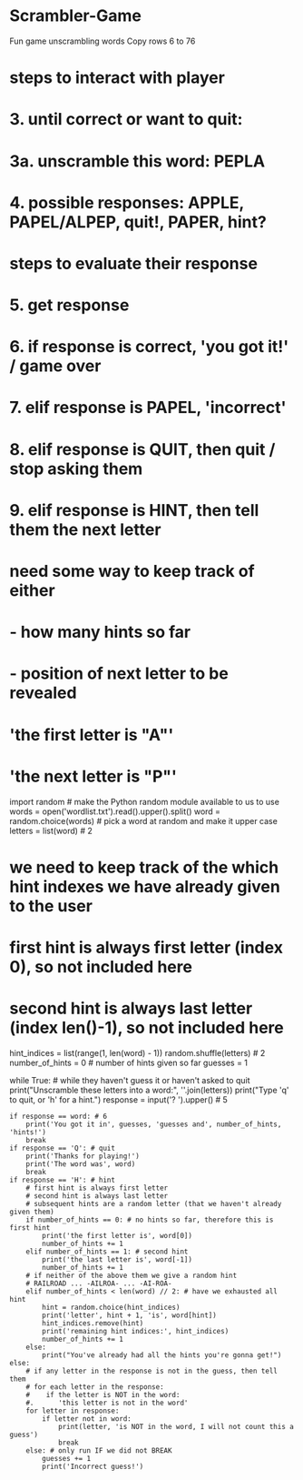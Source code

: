 # Scrambler-Game
Fun game unscrambling words
Copy rows 6 to 76


# steps to interact with player
# 3. until correct or want to quit:
# 3a. unscramble this word: PEPLA
# 4. possible responses: APPLE, PAPEL/ALPEP, quit!, PAPER, hint?
# steps to evaluate their response
# 5.   get response
# 6.    if response is correct, 'you got it!' / game over
# 7.    elif response is PAPEL, 'incorrect'
# 8.    elif response is QUIT, then quit / stop asking them
# 9.    elif response is HINT, then tell them the next letter
#            need some way to keep track of either
#                 - how many hints so far
#                 - position of next letter to be revealed
#            'the first letter is "A"'
#            'the next letter is "P"'
import random # make the Python random module available to us to use
words = open('wordlist.txt').read().upper().split()
word = random.choice(words) # pick a word at random and make it upper case
letters = list(word) # 2
# we need to keep track of the which hint indexes we have already given to the user
# first hint is always first letter (index 0), so not included here
# second hint is always last letter (index len()-1), so not included here
hint_indices = list(range(1, len(word) - 1)) 
random.shuffle(letters) # 2
number_of_hints = 0 # number of hints given so far
guesses = 1

while True: # while they haven't guess it or haven't asked to quit
    print("Unscramble these letters into a word:", ''.join(letters)) 
    print("Type 'q' to quit, or 'h' for a hint.")
    response = input('? ').upper() # 5 
    
    if response == word: # 6
        print('You got it in', guesses, 'guesses and', number_of_hints, 'hints!')
        break
    if response == 'Q': # quit
        print('Thanks for playing!')
        print('The word was', word)
        break
    if response == 'H': # hint
        # first hint is always first letter
        # second hint is always last letter
        # subsequent hints are a random letter (that we haven't already given them)
        if number_of_hints == 0: # no hints so far, therefore this is first hint
            print('the first letter is', word[0])
            number_of_hints += 1
        elif number_of_hints == 1: # second hint
            print('the last letter is', word[-1])
            number_of_hints += 1  
        # if neither of the above them we give a random hint
        # RAILROAD ... -AILROA- ... -AI-ROA-
        elif number_of_hints < len(word) // 2: # have we exhausted all hint
            hint = random.choice(hint_indices)
            print('letter', hint + 1, 'is', word[hint])
            hint_indices.remove(hint)
            print('remaining hint indices:', hint_indices)
            number_of_hints += 1
        else:
            print("You've already had all the hints you're gonna get!")
    else:
        # if any letter in the response is not in the guess, then tell them
        # for each letter in the response:
        #    if the letter is NOT in the word:
        #.      'this letter is not in the word'
        for letter in response:
            if letter not in word:
                print(letter, 'is NOT in the word, I will not count this a guess')
                break
        else: # only run IF we did not BREAK
            guesses += 1
            print('Incorrect guess!')
